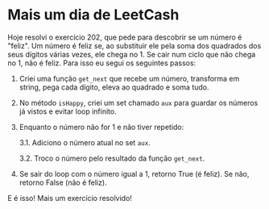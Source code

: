 
# Mais um dia de LeetCash

Hoje resolvi o exercício 202, que pede para descobrir se um número é "feliz". Um número é feliz se, ao substituir ele pela soma dos quadrados dos seus dígitos várias vezes, ele chega no 1. Se cair num ciclo que não chega no 1, não é feliz. Para isso eu segui os seguintes passos:

1. Criei uma função ``get_next`` que recebe um número, transforma em string, pega cada dígito, eleva ao quadrado e soma tudo.

2. No método ``isHappy``, criei um set chamado ``aux`` para guardar os números já vistos e evitar loop infinito.

3. Enquanto o número não for 1 e não tiver repetido: 

    3.1. Adiciono o número atual no set ``aux``. 

    3.2. Troco o número pelo resultado da função ``get_next``.

4. Se sair do loop com o número igual a 1, retorno True (é feliz). Se não, retorno False (não é feliz).

E é isso! Mais um exercício resolvido!